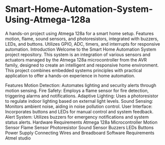 # Smart-Home-Automation-System-Using-Atmega-128a
A hands-on project using Atmega 128a for a smart home setup. Features motion, flame, sound sensors, and photoresistors, integrated with buzzers, LEDs, and buttons. Utilizes GPIO, ADC, timers, and interrupts for responsive automation.
Introduction
Welcome to the Smart Home Automation System project repository. This system is an integration of various sensors and actuators managed by the Atmega 128a microcontroller from the AVR family, designed to create an intelligent and responsive home environment. This project combines embedded systems principles with practical application to offer a hands-on experience in home automation.

Features
Motion Detection: Automates lighting and security alerts through motion sensing.
Fire Safety: Employs a flame sensor for fire detection, triggering alarms and notifications.
Adaptive Lighting: Uses a photoresistor to regulate indoor lighting based on external light levels.
Sound Sensing: Monitors ambient noise, aiding in noise pollution control.
User Interface: Incorporates buttons and LEDs for manual control and system feedback.
Alert System: Utilizes buzzers for emergency notifications and system status alerts.
Hardware Requirements
Atmega 128a Microcontroller
Motion Sensor
Flame Sensor
Photoresistor
Sound Sensor
Buzzers
LEDs
Buttons
Power Supply
Connecting Wires and Breadboard
Software Requirements
Atmel studio
